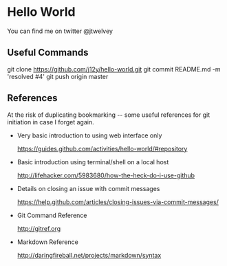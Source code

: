 Hello World
===========
You can find me on twitter @jtwelvey

Useful Commands
--------

  git clone https://github.com/j12y/hello-world.git
  git commit README.md -m 'resolved #4'
  git push origin master

References
----------
At the risk of duplicating bookmarking -- some useful references for git initiation in case I forget again.

- Very basic introduction to using web interface only

  https://guides.github.com/activities/hello-world/#repository

- Basic introduction using terminal/shell on a local host

  http://lifehacker.com/5983680/how-the-heck-do-i-use-github

- Details on closing an issue with commit messages

  https://help.github.com/articles/closing-issues-via-commit-messages/

- Git Command Reference

  http://gitref.org

- Markdown Reference
 
  http://daringfireball.net/projects/markdown/syntax
  
